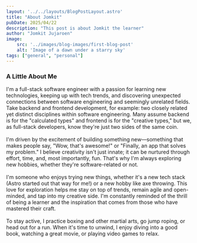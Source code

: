 ```yaml
---
layout: '../../layouts/BlogPostLayout.astro'
title: "About Jomkit"
pubDate: 2025/04/22
description: "This post is about Jomkit the learner"
author: "Jomkit Jujaroen"
image: 
    src: '../images/blog-images/first-blog-post'
    alt: 'Image of a dawn under a starry sky'
tags: ["general", "personal"]
---
```

### A Little About Me

I'm a full-stack software engineer with a passion for learning new technologies, keeping up with tech trends, and discovering unexpected connections between software engineering and seemingly unrelated fields. Take backend and frontend development, for example: two closely related yet distinct disciplines within software engineering. Many assume backend is for the "calculated types" and frontend is for the "creative types," but we, as full-stack developers, know they're just two sides of the same coin.\
\
I'm driven by the excitement of building something new—something that makes people say, "Wow, that's awesome!" or "Finally, an app that solves my problem." I believe creativity isn't just innate; it can be nurtured through effort, time, and, most importantly, fun. That's why I'm always exploring new hobbies, whether they're software-related or not.\
\
I'm someone who enjoys trying new things, whether it's a new tech stack (Astro started out that way for me!) or a new hobby like axe throwing. This love for exploration helps me stay on top of trends, remain agile and open-minded, and tap into my creative side. I'm constantly reminded of the thrill of being a learner and the inspiration that comes from those who have mastered their craft.\
\
To stay active, I practice boxing and other martial arts, go jump roping, or head out for a run. When it's time to unwind, I enjoy diving into a good book, watching a great movie, or playing video games to relax.